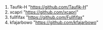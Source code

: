 1. Taufik-H "https://github.com/Taufik-H"
2. xcapri "https://github.com/xcapri"
3. fullfifax "https://github.com/Fullfifax"
4. kfajarbowo "https://github.com/kfajarbowo"
